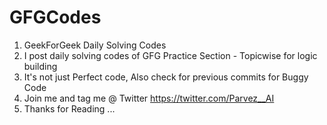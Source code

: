 # GFGCodes
1. GeekForGeek Daily Solving Codes
2.  I post daily solving codes of GFG Practice Section - Topicwise for logic building
3.  It's not just Perfect code, Also check for previous commits for Buggy Code 
4.  Join me and tag me @ Twitter https://twitter.com/Parvez__AI
5.  Thanks for Reading ...
